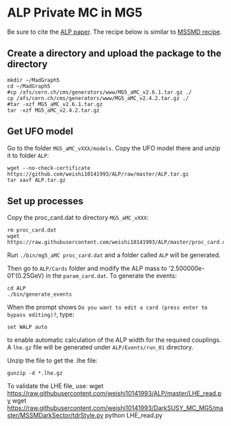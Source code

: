 # ALP Private MC in MG5
Be sure to cite the [ALP paper](https://arxiv.org/pdf/1708.00443.pdf).
The recipe below is similar to [MSSMD recipe](https://github.com/weishi10141993/DarkSUSY_MC_MG5/blob/master/README.md).

## Create a directory and upload the package to the directory

    mkdir ~/MadGraph5
    cd ~/MadGraph5
    #cp /afs/cern.ch/cms/generators/www/MG5_aMC_v2.6.1.tar.gz ./
    cp /afs/cern.ch/cms/generators/www/MG5_aMC_v2.4.2.tar.gz ./
    #tar -xzf MG5_aMC_v2.6.1.tar.gz
    tar -xzf MG5_aMC_v2.4.2.tar.gz

## Get UFO model 
Go to the folder `MG5_aMC_vXXX/models`. Copy the UFO model there and unzip it to folder `ALP`:

    wget --no-check-certificate https://github.com/weishi10141993/ALP/raw/master/ALP.tar.gz
    tar xavf ALP.tar.gz
    
## Set up processes
Copy the proc_card.dat to directory `MG5_aMC_vXXX`:
    
    rm proc_card.dat 
    wget https://raw.githubusercontent.com/weishi10141993/ALP/master/proc_card.dat
    
Run `./bin/mg5_aMC proc_card.dat` and a folder called `ALP` will be generated. 

Then go to `ALP/Cards` folder and modify the ALP mass to '2.500000e-01'(0.25GeV) in the `param_card.dat`. To generate the events:

    cd ALP
    ./bin/generate_events

When the prompt shows `Do you want to edit a card (press enter to bypass editing)?`, type:

    set WALP auto

to enable automatic calculation of the ALP width for the required couplings. A `lhe.gz` file will be generated under `ALP/Events/run_01` directory.

Unzip the file to get the .lhe file:

    gunzip -d *.lhe.gz
    
To validate the LHE file, use:
    wget https://raw.githubusercontent.com/weishi10141993/ALP/master/LHE_read.py
    wget https://raw.githubusercontent.com/weishi10141993/DarkSUSY_MC_MG5/master/MSSMDarkSector/tdrStyle.py
    python LHE_read.py
